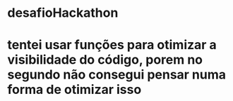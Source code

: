# desafioHackathon

# tentei usar funções para otimizar a visibilidade do código, porem no segundo não consegui pensar numa forma de otimizar isso